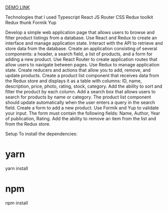 [DEMO LINK](https://oksana-kyryienko/test_task_sheep_fish_react_redu)

Technologies that I used
Typescript
React JS
Router
CSS
Redux toolkit
Redux thunk
Formik
Yup

Develop a simple web application page that allows users to browse and filter product listings from a database. Use React and Redux to create an interface and manage application state. Interact with the API to retrieve and store data from the database.
Create an application consisting of several components: a header, a search field, a list of products, and a form for adding a new product.
Use React Router to create application routes that allow users to navigate between pages.
Use Redux to manage application state. Create reducers and actions that allow you to add, remove, and update products.
Create a product list component that receives data from the Redux store and displays it as a table with columns: ID, name, description, price, photo, rating, stock, category. Add the ability to sort and filter the product by each column.
Add a search box that allows users to search for products by name or category. The product list component should update automatically when the user enters a query in the search field.
Create a form to add a new product. Use Formik and Yup to validate your input. The form must contain the following fields: Name, Author, Year of publication, Rating.
Add the ability to remove an item from the list and from the Redux store.

Setup
To install the dependencies:

# yarn
yarn install

# npm
npm install

